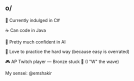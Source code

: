 ## o/

🐍 Currently indulged in C#

☕ Can code in Java

🤖 Pretty much confident in AI

💪 Love to practice the hard way (because easy is overrated)

🎮 AP Twitch player — Bronze stuck 🐀 (I "W" the wave)

My sensei: @emshakir 

<!--
**WARHE8D/WARHE8D** is a ✨ _special_ ✨ repository because its `README.md` (this file) appears on your GitHub profile.

Here are some ideas to get you started:

- 🔭 I’m currently working on ...
- 🌱 I’m currently learning ...
- 👯 I’m looking to collaborate on ...
- 🤔 I’m looking for help with ...
- 💬 Ask me about ...
- 📫 How to reach me: ...
- 😄 Pronouns: ...
- ⚡ Fun fact: ...
-->
